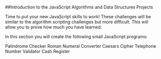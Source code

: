 ##Introduction to the JavaScript Algorithms and Data Structures Projects

Time to put your new JavaScript skills to work! These challenges will be similar to the algorithm scripting challenges but more difficult. This will allow you to prove how much you have learned.

In this section you will create the following small JavaScript programs:

Palindrome Checker
Roman Numeral Converter
Caesars Cipher
Telephone Number Validator
Cash Register